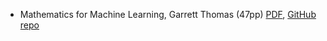 - Mathematics for Machine Learning, Garrett Thomas
 (47pp) [PDF](https://gwthomas.github.io/docs/math4ml.pdf), [GitHub repo](https://github.com/gwthomas/math4ml)
